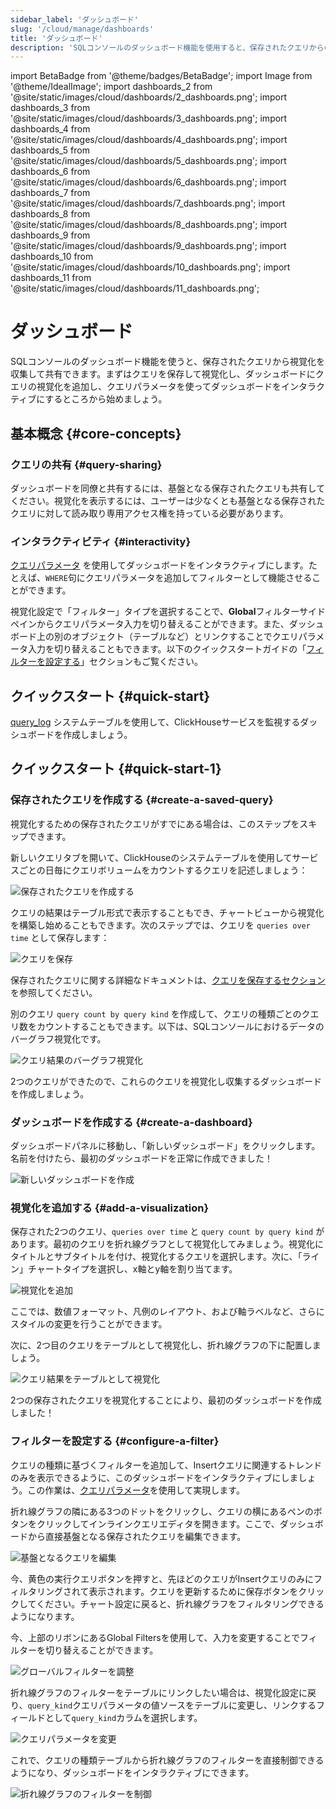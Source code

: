 ```yaml
---
sidebar_label: 'ダッシュボード'
slug: '/cloud/manage/dashboards'
title: 'ダッシュボード'
description: 'SQLコンソールのダッシュボード機能を使用すると、保存されたクエリからの可視化情報を収集および共有できます。'
---
```


import BetaBadge from '@theme/badges/BetaBadge';
import Image from '@theme/IdealImage';
import dashboards_2 from '@site/static/images/cloud/dashboards/2_dashboards.png';
import dashboards_3 from '@site/static/images/cloud/dashboards/3_dashboards.png';
import dashboards_4 from '@site/static/images/cloud/dashboards/4_dashboards.png';
import dashboards_5 from '@site/static/images/cloud/dashboards/5_dashboards.png';
import dashboards_6 from '@site/static/images/cloud/dashboards/6_dashboards.png';
import dashboards_7 from '@site/static/images/cloud/dashboards/7_dashboards.png';
import dashboards_8 from '@site/static/images/cloud/dashboards/8_dashboards.png';
import dashboards_9 from '@site/static/images/cloud/dashboards/9_dashboards.png';
import dashboards_10 from '@site/static/images/cloud/dashboards/10_dashboards.png';
import dashboards_11 from '@site/static/images/cloud/dashboards/11_dashboards.png';


# ダッシュボード

<BetaBadge />

SQLコンソールのダッシュボード機能を使うと、保存されたクエリから視覚化を収集して共有できます。まずはクエリを保存して視覚化し、ダッシュボードにクエリの視覚化を追加し、クエリパラメータを使ってダッシュボードをインタラクティブにするところから始めましょう。

## 基本概念 {#core-concepts}

### クエリの共有 {#query-sharing}

ダッシュボードを同僚と共有するには、基盤となる保存されたクエリも共有してください。視覚化を表示するには、ユーザーは少なくとも基盤となる保存されたクエリに対して読み取り専用アクセス権を持っている必要があります。

### インタラクティビティ {#interactivity}

[クエリパラメータ](/sql-reference/syntax#defining-and-using-query-parameters) を使用してダッシュボードをインタラクティブにします。たとえば、`WHERE`句にクエリパラメータを追加してフィルターとして機能させることができます。

視覚化設定で「フィルター」タイプを選択することで、**Global**フィルターサイドペインからクエリパラメータ入力を切り替えることができます。また、ダッシュボード上の別のオブジェクト（テーブルなど）とリンクすることでクエリパラメータ入力を切り替えることもできます。以下のクイックスタートガイドの「[フィルターを設定する](/cloud/manage/dashboards#configure-a-filter)」セクションもご覧ください。

## クイックスタート {#quick-start}

[query_log](/operations/system-tables/query_log) システムテーブルを使用して、ClickHouseサービスを監視するダッシュボードを作成しましょう。

## クイックスタート {#quick-start-1}

### 保存されたクエリを作成する {#create-a-saved-query}

視覚化するための保存されたクエリがすでにある場合は、このステップをスキップできます。

新しいクエリタブを開いて、ClickHouseのシステムテーブルを使用してサービスごとの日毎にクエリボリュームをカウントするクエリを記述しましょう：

<Image img={dashboards_2} size="md" alt="保存されたクエリを作成する" border/>

クエリの結果はテーブル形式で表示することもでき、チャートビューから視覚化を構築し始めることもできます。次のステップでは、クエリを `queries over time` として保存します：

<Image img={dashboards_3} size="md" alt="クエリを保存" border/>

保存されたクエリに関する詳細なドキュメントは、[クエリを保存するセクション](/cloud/get-started/sql-console#saving-a-query)を参照してください。

別のクエリ `query count by query kind` を作成して、クエリの種類ごとのクエリ数をカウントすることもできます。以下は、SQLコンソールにおけるデータのバーグラフ視覚化です。

<Image img={dashboards_4} size="md" alt="クエリ結果のバーグラフ視覚化" border/>

2つのクエリができたので、これらのクエリを視覚化し収集するダッシュボードを作成しましょう。

### ダッシュボードを作成する {#create-a-dashboard}

ダッシュボードパネルに移動し、「新しいダッシュボード」をクリックします。名前を付けたら、最初のダッシュボードを正常に作成できました！

<Image img={dashboards_5} size="md" alt="新しいダッシュボードを作成" border/>

### 視覚化を追加する {#add-a-visualization}

保存された2つのクエリ、`queries over time` と `query count by query kind` があります。最初のクエリを折れ線グラフとして視覚化してみましょう。視覚化にタイトルとサブタイトルを付け、視覚化するクエリを選択します。次に、「ライン」チャートタイプを選択し、x軸とy軸を割り当てます。

<Image img={dashboards_6} size="md" alt="視覚化を追加" border/>

ここでは、数値フォーマット、凡例のレイアウト、および軸ラベルなど、さらにスタイルの変更を行うことができます。

次に、2つ目のクエリをテーブルとして視覚化し、折れ線グラフの下に配置しましょう。

<Image img={dashboards_7} size="md" alt="クエリ結果をテーブルとして視覚化" border/>

2つの保存されたクエリを視覚化することにより、最初のダッシュボードを作成しました！

### フィルターを設定する {#configure-a-filter}

クエリの種類に基づくフィルターを追加して、Insertクエリに関連するトレンドのみを表示できるように、このダッシュボードをインタラクティブにしましょう。この作業は、[クエリパラメータ](/sql-reference/syntax#defining-and-using-query-parameters)を使用して実現します。

折れ線グラフの隣にある3つのドットをクリックし、クエリの横にあるペンのボタンをクリックしてインラインクエリエディタを開きます。ここで、ダッシュボードから直接基盤となる保存されたクエリを編集できます。

<Image img={dashboards_8} size="md" alt="基盤となるクエリを編集" border/>

今、黄色の実行クエリボタンを押すと、先ほどのクエリがInsertクエリのみにフィルタリングされて表示されます。クエリを更新するために保存ボタンをクリックしてください。チャート設定に戻ると、折れ線グラフをフィルタリングできるようになります。

今、上部のリボンにあるGlobal Filtersを使用して、入力を変更することでフィルターを切り替えることができます。

<Image img={dashboards_9} size="md" alt="グローバルフィルターを調整" border/>

折れ線グラフのフィルターをテーブルにリンクしたい場合は、視覚化設定に戻り、`query_kind`クエリパラメータの値ソースをテーブルに変更し、リンクするフィールドとして`query_kind`カラムを選択します。

<Image img={dashboards_10} size="md" alt="クエリパラメータを変更" border/>

これで、クエリの種類テーブルから折れ線グラフのフィルターを直接制御できるようになり、ダッシュボードをインタラクティブにできます。

<Image img={dashboards_11} size="md" alt="折れ線グラフのフィルターを制御" border/>
